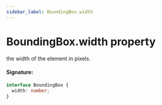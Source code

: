 ```yaml
---
sidebar_label: BoundingBox.width
---
```


# BoundingBox.width property

the width of the element in pixels.

#### Signature:

```typescript
interface BoundingBox {
  width: number;
}
```
